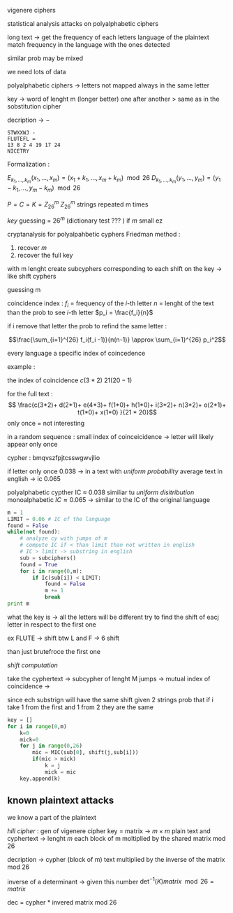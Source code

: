 vigenere ciphers 

statistical analysis attacks on polyalphabetic ciphers

long text -> get the frequency of each letters 
language of the plaintext match frequency in the language with the ones detected 

similar prob may be mixed

we need lots of data

polyalphabetic ciphers -> letters not mapped always in the same letter 

key -> word of lenght m (longer better) one after another > same as in the sobstitution cipher

decription -> $-$ 

```
STWXXWJ -
FLUTEFL = 
13 8 2 4 19 17 24
NICETRY
```

Formalization : 

$E_{k_1, \dots, k_m}(x_1,\dots, x_m) = (x_1 + k_1, \dots, x_m + k_m) \mod{26}$
$D_{k_1, \dots, k_m}(y_1,\dots, y_m) = (y_1 - k_1, \dots, y_m - k_m) \mod{26}$

$P=C=K=Z^m_{26}$ 
$Z_{26}^m$ strings repeated m times

*key* guessing = $26^m$ (dictionary test ??? ) if $m$ small ez

cryptanalysis for polyalpahbetic cyphers
Friedman method : 
1. recover $m$ 
2. recover the full key

with m lenght create subcyphers corresponding to each shift on the key -> like shift cyphers 

guessing m 

coincidence index :
$f_i$ = frequency of the $i$-th letter $n$ = lenght of the text
than the prob to see $i$-th letter $p_i = \frac{f_i}{n}$

if i remove that letter the prob  to refind the same letter : 

$$\frac{\sum_{i=1}^{26} f_i(f_i -1)}{n(n-1)} \approx \sum_{i=1}^{26} p_i^2$$

every language a specific index of coincedence 

example :

the index of coincidence
$c(3*2)$ 
$21(20 -1)$ 

for the full text :
$$
\frac{c(3*2)+ d(2*1)+ e(4*3)+ f(1*0)+ h(1*0)+ i(3*2)+ n(3*2)+ o(2*1)+
t(1*0)+ x(1*0) }{21 * 20}$$
only once = not interesting 

in a random sequence : small index of coinceicidence -> letter will likely appear only once 

cypher : bmqvszfpjtcsswgwvjlio

if letter only once 0.038 -> in a text with *uniform probability* 
average text in english -> ic 0.065

polyalphabetic cypther IC $\approx$ 0.038 similiar tu *uniform disitribution*
monoalphabetic $IC \approx 0.065$ -> similar to the IC of the original language


```python
m = 1
LIMIT = 0.06 # IC of the language
found = False
while(not found):
	# analyze cy with jumps of m
	# compute IC if < than limit than not written in english
	# IC > limit -> substring in english
	sub = subciphers()
	found = True
	for i in range(0,m):
		if Ic(sub[i]) < LIMIT:
			found = False
			m += 1
			break
print m
```

what the key is -> all the letters will be different 
try to find the shift of eacj letter in respect to the first one 

ex FLUTE -> shift btw L and F  -> 6 shift 

than just brutefroce the first one 

*shift computation*

take the cyphertext -> subcypher of lenght M jumps -> 
mutual index of coincidence ->  

since ech substrign will have the same shift 
given 2 strings prob that if i take 1 from the first and 1 from 2 they are the same 

```python
key = []
for i in range(0,m)
	k=0
	mick=0
	for j in range(0,26)
		mic = MIC(sub[0], shift(j,sub[i]))
		if(mic > mick)
			k = j
			mick = mic
	key.append(k)
```


known plaintext attacks 
---

we know a part of the plaintext 

*hill cipher* : gen of vigenere cipher
key = matrix -> $m\times m$ 
plain text and cyphertext -> lenght $m$ 
each block of m moltiplied by the shared matrix mod 26

decription -> cypher (block of m) text multiplied by the inverse of the matrix mod 26

inverse of a determinant -> given this number 
$\det^{-1}(K) matrix \mod{26} = matrix$

dec = cypher * invered matrix mod 26




